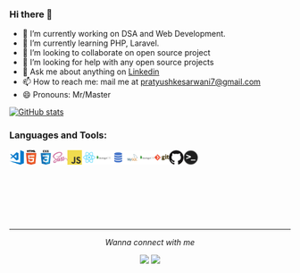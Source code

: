 ### Hi there 👋

- 🔭 I’m currently working on DSA and Web Development.
- 🌱 I’m currently learning PHP, Laravel.
- 👯 I’m looking to collaborate on open source project
- 🤔 I’m looking for help with any open source projects
- 💬 Ask me about anything on <a href="https://www.linkedin.com/in/pratyush-kesarwani/">Linkedin</a>
- 📫 How to reach me: mail me at pratyushkesarwani7@gmail.com
- 😄 Pronouns: Mr/Master

[![GitHub stats](https://github-readme-stats.vercel.app/api?username=PratyushKes&hide=stars&show_icons=true&theme=merko)](https://github.com/PratyushKes/github-readme-stats)

### Languages and Tools:

<img align="left" alt="Visual Studio Code" width="26px" src="https://raw.githubusercontent.com/github/explore/80688e429a7d4ef2fca1e82350fe8e3517d3494d/topics/visual-studio-code/visual-studio-code.png" />
<img align="left" alt="HTML5" width="26px" src="https://raw.githubusercontent.com/github/explore/80688e429a7d4ef2fca1e82350fe8e3517d3494d/topics/html/html.png" />
<img align="left" alt="CSS3" width="26px" src="https://raw.githubusercontent.com/github/explore/80688e429a7d4ef2fca1e82350fe8e3517d3494d/topics/css/css.png" />
<img align="left" alt="Sass" width="26px" src="https://raw.githubusercontent.com/github/explore/80688e429a7d4ef2fca1e82350fe8e3517d3494d/topics/sass/sass.png" />
<img align="left" alt="JavaScript" width="26px" src="https://raw.githubusercontent.com/github/explore/80688e429a7d4ef2fca1e82350fe8e3517d3494d/topics/javascript/javascript.png" />
<img align="left" alt="React" width="26px" src="https://raw.githubusercontent.com/github/explore/80688e429a7d4ef2fca1e82350fe8e3517d3494d/topics/react/react.png" />
<img align="left" alt="Node.js" width="26px" src="https://raw.githubusercontent.com/github/explore/80688e429a7d4ef2fca1e82350fe8e3517d3494d/topics/mongodb/mongodb.png" />
<img align="left" alt="SQL" width="26px" src="https://raw.githubusercontent.com/github/explore/80688e429a7d4ef2fca1e82350fe8e3517d3494d/topics/sql/sql.png" />
<img align="left" alt="MySQL" width="26px" src="https://raw.githubusercontent.com/github/explore/80688e429a7d4ef2fca1e82350fe8e3517d3494d/topics/mysql/mysql.png" />
<img align="left" alt="MongoDB" width="26px" src="https://raw.githubusercontent.com/github/explore/80688e429a7d4ef2fca1e82350fe8e3517d3494d/topics/mongodb/mongodb.png" />
<img align="left" alt="Git" width="26px" src="https://raw.githubusercontent.com/github/explore/80688e429a7d4ef2fca1e82350fe8e3517d3494d/topics/git/git.png" />
<img align="left" alt="GitHub" width="26px" src="https://raw.githubusercontent.com/github/explore/78df643247d429f6cc873026c0622819ad797942/topics/github/github.png" />
<img align="left" alt="Terminal" width="26px" src="https://raw.githubusercontent.com/github/explore/80688e429a7d4ef2fca1e82350fe8e3517d3494d/topics/terminal/terminal.png" />
<br/>
<br/>



<a href="https://sourcerer.io/pratyushkes"><img src="https://img.shields.io/badge/JavaScript-10%20commits-yellow.svg?style=for-the-badge" alt=""></a>

<a href="https://sourcerer.io/pratyushkes"><img src="https://img.shields.io/badge/HTML-52%20commits-green.svg?style=for-the-badge" alt=""></a>

<a href="https://sourcerer.io/pratyushkes"><img src="https://img.shields.io/badge/CSS-41%20commits-purple.svg?style=for-the-badge" alt=""></a>
<hr>
<p align="center">
  <i>Wanna connect with me</i>

  <p align="center">
    <a href="https://www.linkedin.com/in/pratyush-kesarwani/" alt="Linkedin"><img width="28px" src="https://i7.pngguru.com/preview/668/576/941/social-media-linkedin-computer-icons-facebook-inc-social-networking-service-social-media.jpg"></a>
    <a href="mailto:pratyushkesarwani7@gmail.com" alt="Contact me"><img width="28px" src="https://img.pngio.com/mail-icon-with-png-and-vector-format-for-free-unlimited-download-mail-png-512_512.png"></a>
    
  </p>
